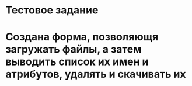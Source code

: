 # Тестовое задание
# Создана форма, позволяющя загружать файлы, а затем выводить список их имен и атрибутов, удалять и скачивать их
